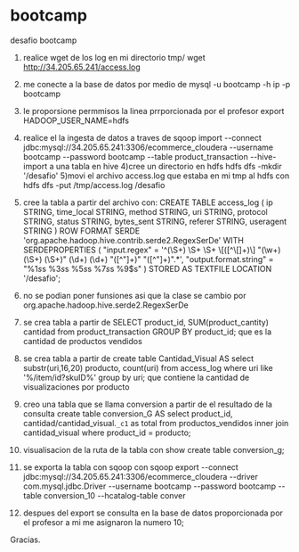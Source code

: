 # bootcamp
desafio bootcamp
1) realice wget de los log en mi directorio tmp/   wget http://34.205.65.241/access.log
2) me conecte a la base de datos por medio de mysql -u bootcamp -h ip -p bootcamp
3) le proporsione permmisos la linea prrporcionada por el profesor export HADOOP_USER_NAME=hdfs
3) realice el la ingesta de datos a traves de sqoop import --connect jdbc:mysql://34.205.65.241:3306/ecommerce_cloudera --username bootcamp --password bootcamp --table product_transaction  --hive-import a una tabla en hive
4)cree un directorio en hdfs hdfs dfs -mkdir '/desafio'
5)movi el archivo access.log que estaba en mi tmp al hdfs con  hdfs dfs -put /tmp/access.log /desafio
6) cree la tabla a partir del archivo con:
CREATE TABLE access_log (
  ip STRING, 
  time_local STRING,
  method STRING,
  uri STRING,
  protocol STRING,
  status STRING,
  bytes_sent STRING,
  referer STRING, 
  useragent STRING
  )
ROW FORMAT SERDE 'org.apache.hadoop.hive.contrib.serde2.RegexSerDe'
WITH SERDEPROPERTIES  (
"input.regex" = '^(\\S+) \\S+ \\S+ \\[([^\\[]+)\\] "(\\w+) (\\S+) (\\S+)" (\\d+) (\\d+) "([^"]+)" "([^"]+)".*',
"output.format.string" = "%1$s %2$s %3$s %4$s %5$s %6$s %7$s %8$s %9$s"
)
STORED AS TEXTFILE
LOCATION '/desafio';
7) no se podian poner funsiones asi que la clase se cambio por org.apache.hadoop.hive.serde2.RegexSerDe
8) se crea tabla a partir de 
SELECT product_id, SUM(product_cantity) cantidad
  from product_transaction
  GROUP BY product_id;
 que es la cantidad de productos vendidos

9) se crea tabla a partir de 
create table Cantidad_Visual AS
select substr(uri,16,20) producto, count(uri)
from access_log
where uri like '%/item/id?skuID%'
group by uri;
que contiene la cantidad de visualizaciones por producto

10) creo una tabla que se llama conversion a partir de el resultado de la consulta
create table conversion_G AS
select product_id, cantidad/cantidad_visual.`_c1` as total from productos_vendidos inner join cantidad_visual where product_id = producto;
11) visualisacion de la ruta de la tabla con show create table conversion_g;

12) se exporta la tabla con sqoop con 
sqoop export --connect jdbc:mysql://34.205.65.241:3306/ecommerce_cloudera --driver com.mysql.jdbc.Driver --username bootcamp --password bootcamp --table conversion_10 --hcatalog-table conver

10) despues del export se consulta en la base de datos proporcionada por el profesor a mi me asignaron la numero 10;

Gracias.
